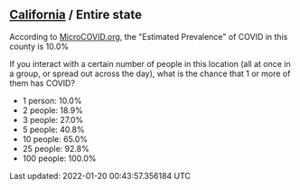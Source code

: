 
## [California](/united-states/california) / Entire state

According to [MicroCOVID.org](http://microcovid.org),
the "Estimated Prevalence" of COVID in this county is 10.0%

If you interact with a certain number of people in this location
(all at once in a group, or spread out across the day), what is the chance that
1 or more of them has COVID?

- 1 person: 10.0%
- 2 people: 18.9%
- 3 people: 27.0%
- 5 people: 40.8%
- 10 people: 65.0%
- 25 people: 92.8%
- 100 people: 100.0%

Last updated: 2022-01-20 00:43:57.356184 UTC
